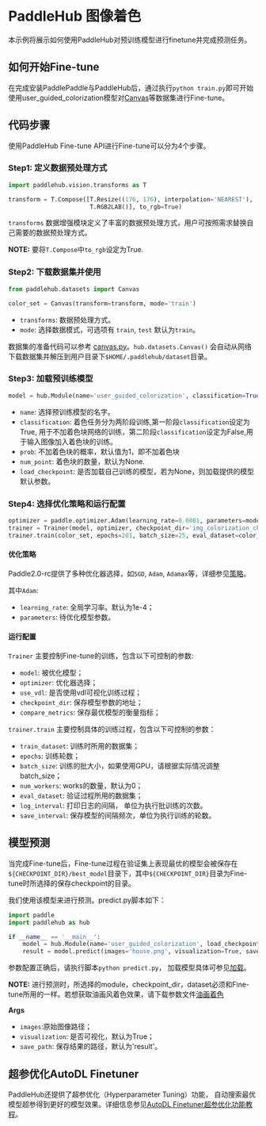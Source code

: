 # PaddleHub 图像着色

本示例将展示如何使用PaddleHub对预训练模型进行finetune并完成预测任务。

## 如何开始Fine-tune

在完成安装PaddlePaddle与PaddleHub后，通过执行`python train.py`即可开始使用user_guided_colorization模型对[Canvas](../../docs/reference/dataset.md#class-hubdatasetsCanvas)等数据集进行Fine-tune。

## 代码步骤

使用PaddleHub Fine-tune API进行Fine-tune可以分为4个步骤。

### Step1: 定义数据预处理方式
```python
import paddlehub.vision.transforms as T

transform = T.Compose([T.Resize((176, 176), interpolation='NEAREST'),
                       T.RGB2LAB()], to_rgb=True)
```

`transforms` 数据增强模块定义了丰富的数据预处理方式，用户可按照需求替换自己需要的数据预处理方式。

**NOTE:** 要将`T.Compose`中`to_rgb`设定为True.

### Step2: 下载数据集并使用
```python
from paddlehub.datasets import Canvas

color_set = Canvas(transform=transform, mode='train')

```
* `transforms`: 数据预处理方式。
* `mode`: 选择数据模式，可选项有 `train`, `test` 默认为`train`。

数据集的准备代码可以参考 [canvas.py](../../paddlehub/datasets/canvas.py)。`hub.datasets.Canvas()` 会自动从网络下载数据集并解压到用户目录下`$HOME/.paddlehub/dataset`目录。

### Step3: 加载预训练模型

```python
model = hub.Module(name='user_guided_colorization', classification=True, prob=1, num_point=None, load_checkpoint=None)
```
* `name`: 选择预训练模型的名字。
* `classification`: 着色任务分为两阶段训练,第一阶段`classification`设定为True, 用于不加着色块网络的训练，第二阶段`classification`设定为False,用于输入图像加入着色块的训练。
* `prob`: 不加着色块的概率，默认值为1，即不加着色块
* `num_point`: 着色块的数量，默认为None.
* `load_checkpoint`: 是否加载自己训练的模型，若为None，则加载提供的模型默认参数。

### Step4: 选择优化策略和运行配置

```python
optimizer = paddle.optimizer.Adam(learning_rate=0.0001, parameters=model.parameters())
trainer = Trainer(model, optimizer, checkpoint_dir='img_colorization_ckpt')
trainer.train(color_set, epochs=201, batch_size=25, eval_dataset=color_set, log_interval=10, save_interval=10)
```

#### 优化策略

Paddle2.0-rc提供了多种优化器选择，如`SGD`, `Adam`, `Adamax`等，详细参见[策略](https://www.paddlepaddle.org.cn/documentation/docs/zh/2.0-rc/api/paddle/optimizer/optimizer/Optimizer_cn.html)。

其中`Adam`:

* `learning_rate`: 全局学习率。默认为1e-4；
*  `parameters`: 待优化模型参数。

#### 运行配置
`Trainer` 主要控制Fine-tune的训练，包含以下可控制的参数:

* `model`: 被优化模型；
* `optimizer`: 优化器选择；
* `use_vdl`: 是否使用vdl可视化训练过程；
* `checkpoint_dir`: 保存模型参数的地址；
* `compare_metrics`: 保存最优模型的衡量指标；

`trainer.train` 主要控制具体的训练过程，包含以下可控制的参数：

* `train_dataset`: 训练时所用的数据集；
* `epochs`: 训练轮数；
* `batch_size`: 训练的批大小，如果使用GPU，请根据实际情况调整batch_size；
* `num_workers`: works的数量，默认为0；
* `eval_dataset`: 验证过程所用的数据集；
* `log_interval`: 打印日志的间隔， 单位为执行批训练的次数。
* `save_interval`: 保存模型的间隔频次，单位为执行训练的轮数。



## 模型预测

当完成Fine-tune后，Fine-tune过程在验证集上表现最优的模型会被保存在`${CHECKPOINT_DIR}/best_model`目录下，其中`${CHECKPOINT_DIR}`目录为Fine-tune时所选择的保存checkpoint的目录。

我们使用该模型来进行预测。predict.py脚本如下：

```python
import paddle
import paddlehub as hub

if __name__ == '__main__':
    model = hub.Module(name='user_guided_colorization', load_checkpoint='/PATH/TO/CHECKPOINT')
    result = model.predict(images='house.png', visualization=True, save_path='result')
```

参数配置正确后，请执行脚本`python predict.py`， 加载模型具体可参见[加载](https://www.paddlepaddle.org.cn/documentation/docs/zh/2.0-rc/api/paddle/framework/io/load_cn.html#load)。

**NOTE:** 进行预测时，所选择的module，checkpoint_dir，dataset必须和Fine-tune所用的一样。若想获取油画风着色效果，请下载参数文件[油画着色](http://)

**Args**
* `images`:原始图像路径；
* `visualization`: 是否可视化，默认为True；
* `save_path`: 保存结果的路径，默认为'result'。
## 超参优化AutoDL Finetuner

PaddleHub还提供了超参优化（Hyperparameter Tuning）功能， 自动搜索最优模型超参得到更好的模型效果。详细信息参见[AutoDL Finetuner超参优化功能教程](../../docs/tutorial/autofinetune.md)。
